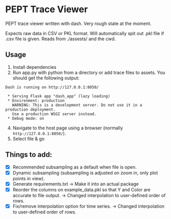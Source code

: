 # PEPT Trace Viewer

PEPT trace viewer written with dash. Very rough state at the moment.

Expects raw data in CSV or PKL format. Will automatically spit out .pkl file if .csv file is given. Reads from ./assests/ and the cwd.

## Usage

1. Install dependencies
2. Run app.py with python from a directory or add trace files to assets. You should get the following output:
```
Dash is running on http://127.0.0.1:8050/

 * Serving Flask app "dash_app" (lazy loading)
 * Environment: production
   WARNING: This is a development server. Do not use it in a production deployment.
   Use a production WSGI server instead.
 * Debug mode: on
```
4. Navigate to the host page using a browser (normally `http://127.0.0.1:8050/`).
5. Select file & go

## Things to add:

 - [x] Recommended subsampling as a default when file is open.
 - [x] Dynamic subsampling (subsampling is adjusted on zoom in, only plot points in view).
 - [x] Generate requirements.txt -> Make it into an actual package
 - [x] Reorder the columns on example_data.pkl so that Y and Color are accurate to file output. -> Changed interpolation to user-defined order of rows.
 - [x] Fix/remove interpolation option for time series. -> Changed interpolation to user-defined order of rows.
